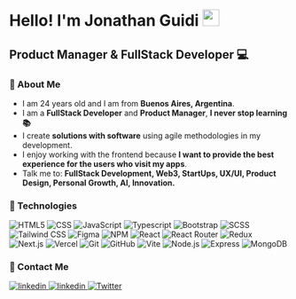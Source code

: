 
<h1> Hello! I'm Jonathan Guidi <img src="https://raw.githubusercontent.com/iampavangandhi/iampavangandhi/master/gifs/Hi.gif" width="30px"></h1>
<h2>Product Manager & FullStack Developer 💻</h2>

### 🚀 About Me
- I am 24 years old and I am from **Buenos Aires, Argentina**.
- I am a **FullStack Developer** and **Product Manager**, **I never stop learning 📚**
- I create **solutions with software** using agile methodologies in my development.
- I enjoy working with the frontend because **I want to provide the best experience for the users who visit my apps**.
- Talk me to: **FullStack Development, Web3, StartUps, UX/UI, Product Design, Personal Growth, AI, Innovation.**

### 🧠 Technologies
  ![HTML5](https://img.shields.io/badge/-HTML5-333333?style=flat&logo=HTML5)
  ![CSS](https://img.shields.io/badge/-CSS-333333?style=flat&logo=CSS3&logoColor=1572B6)
  ![JavaScript](https://img.shields.io/badge/-JavaScript-333333?style=flat&logo=javascript)
  ![Typescript](https://img.shields.io/badge/-Typescript-333333?style=flat&logo=typescript)
  ![Bootstrap](https://img.shields.io/badge/-Bootstrap-333333?style=flat&logo=bootstrap&logoColor=563D7C)
  ![SCSS](https://img.shields.io/badge/-SCSS-333333?style=flat&logo=SASS&logoColor=CE6B9E)
  ![Tailwind CSS](https://img.shields.io/badge/-Tailwind%20CSS-333333?style=flat&logo=tailwind-css&logoColor=38B2AC)
  ![Figma](https://img.shields.io/badge/-Figma-333333?style=flat&logo=figma)
  ![NPM](https://img.shields.io/badge/-NPM-333333?style=flat&logo=npm)
  ![React](https://img.shields.io/badge/-React-333333?style=flat&logo=react)
  ![React Router](https://img.shields.io/badge/-React%20Router-333333?style=flat&logo=react-router)
  ![Redux](https://img.shields.io/badge/-Redux-333333?style=flat&logo=redux)
  ![Next.js](https://img.shields.io/badge/-Next.js-333333?style=flat&logo=next.js&logoColor=000000)
  ![Vercel](https://img.shields.io/badge/-Vercel-333333?style=flat&logo=vercel)
  ![Git](https://img.shields.io/badge/-Git-333333?style=flat&logo=git)
  ![GitHub](https://img.shields.io/badge/-GitHub-333333?style=flat&logo=github)
  ![Vite](https://img.shields.io/badge/-Vite-333333?style=flat&logo=vite)
  ![Node.js](https://img.shields.io/badge/-Node.js-333333?style=flat&logo=node.js)
  ![Express](https://img.shields.io/badge/-Express-333333?style=flat&logo=express)
  ![MongoDB](https://img.shields.io/badge/-MongoDB-333333?style=flat&logo=MongoDB)


### 🤝 Contact Me
  <a href="https://jguidi.vercel.app/" target="_blank">
<img src=https://img.shields.io/badge/portfolio-000?style=for-the-badge&logo=ko-fi&logoColor=white alt=linkedin style="margin-bottom: 5px;" />
</a>  
<a href="https://www.linkedin.com/in/jonathan-guidi-329365217/" target="_blank">
<img src=https://img.shields.io/badge/linkedin-%231E77B5.svg?&style=for-the-badge&logo=linkedin&logoColor=white alt=linkedin style="margin-bottom: 5px;" />
</a> 
<a href="https://twitter.com/jonaaguidi" target="_blank">
  <img src="https://img.shields.io/badge/-Twitter-%231DA1F2?style=for-the-badge&logo=twitter&logoColor=white" alt="Twitter" style="margin-bottom: 5px;" />
</a>
